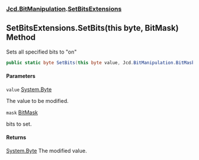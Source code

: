 ### [Jcd.BitManipulation](Jcd.BitManipulation.md 'Jcd.BitManipulation').[SetBitsExtensions](Jcd.BitManipulation.SetBitsExtensions.md 'Jcd.BitManipulation.SetBitsExtensions')

## SetBitsExtensions.SetBits(this byte, BitMask) Method

Sets all specified bits to "on"

```csharp
public static byte SetBits(this byte value, Jcd.BitManipulation.BitMask mask);
```
#### Parameters

<a name='Jcd.BitManipulation.SetBitsExtensions.SetBits(thisbyte,Jcd.BitManipulation.BitMask).value'></a>

`value` [System.Byte](https://docs.microsoft.com/en-us/dotnet/api/System.Byte 'System.Byte')

The value to be modified.

<a name='Jcd.BitManipulation.SetBitsExtensions.SetBits(thisbyte,Jcd.BitManipulation.BitMask).mask'></a>

`mask` [BitMask](Jcd.BitManipulation.BitMask.md 'Jcd.BitManipulation.BitMask')

bits to set.

#### Returns
[System.Byte](https://docs.microsoft.com/en-us/dotnet/api/System.Byte 'System.Byte')
The modified value.